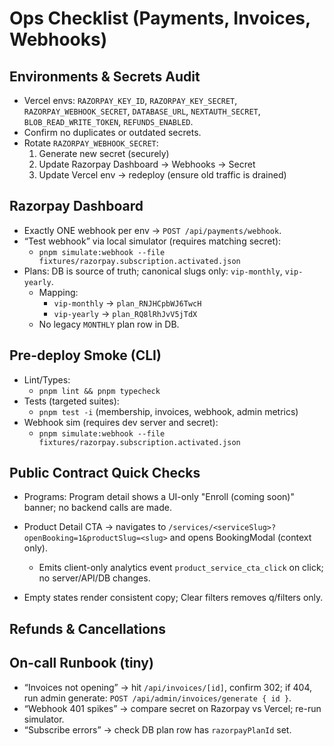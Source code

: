 # Ops Checklist (Payments, Invoices, Webhooks)

## Environments & Secrets Audit

- Vercel envs: `RAZORPAY_KEY_ID`, `RAZORPAY_KEY_SECRET`, `RAZORPAY_WEBHOOK_SECRET`, `DATABASE_URL`, `NEXTAUTH_SECRET`, `BLOB_READ_WRITE_TOKEN`, `REFUNDS_ENABLED`.
- Confirm no duplicates or outdated secrets.
- Rotate `RAZORPAY_WEBHOOK_SECRET`:
  1) Generate new secret (securely)
  2) Update Razorpay Dashboard → Webhooks → Secret
  3) Update Vercel env → redeploy (ensure old traffic is drained)

## Razorpay Dashboard

- Exactly ONE webhook per env → `POST /api/payments/webhook`.
- “Test webhook” via local simulator (requires matching secret):
  - `pnpm simulate:webhook --file fixtures/razorpay.subscription.activated.json`
- Plans: DB is source of truth; canonical slugs only: `vip-monthly`, `vip-yearly`.
  - Mapping:
    - `vip-monthly` → `plan_RNJHCpbWJ6TwcH`
    - `vip-yearly` → `plan_RQ8lRhJvV5jTdX`
  - No legacy `MONTHLY` plan row in DB.

## Pre-deploy Smoke (CLI)

- Lint/Types:
  - `pnpm lint && pnpm typecheck`
- Tests (targeted suites):
  - `pnpm test -i` (membership, invoices, webhook, admin metrics)
- Webhook sim (requires dev server and secret):
  - `pnpm simulate:webhook --file fixtures/razorpay.subscription.activated.json`

## Public Contract Quick Checks

- Programs: Program detail shows a UI-only "Enroll (coming soon)" banner; no backend calls are made.
- Product Detail CTA → navigates to `/services/<serviceSlug>?openBooking=1&productSlug=<slug>` and opens BookingModal (context only).
  - Emits client-only analytics event `product_service_cta_click` on click; no server/API/DB changes.

- Empty states render consistent copy; Clear filters removes q/filters only.

## Refunds & Cancellations


## On-call Runbook (tiny)

- “Invoices not opening” → hit `/api/invoices/[id]`, confirm 302; if 404, run admin generate: `POST /api/admin/invoices/generate { id }`.
- “Webhook 401 spikes” → compare secret on Razorpay vs Vercel; re-run simulator.
- “Subscribe errors” → check DB plan row has `razorpayPlanId` set.
